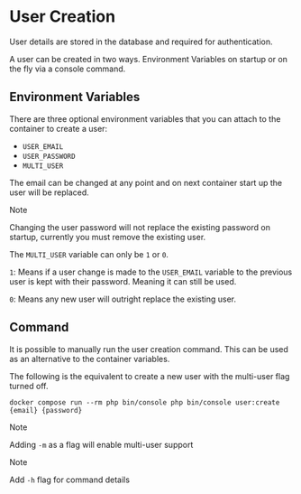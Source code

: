 # User Creation

User details are stored in the database and required for authentication. 

A user can be created in two ways. Environment Variables on startup or on the fly via a console command.

## Environment Variables

There are three optional environment variables that you can attach to the container to create a user:
- `USER_EMAIL`
- `USER_PASSWORD`
- `MULTI_USER`

The email can be changed at any point and on next container start up the user will be replaced.

> [!NOTE]
>
> Changing the user password will not replace the existing password on startup, currently you must remove the existing user.

The `MULTI_USER` variable can only be `1` or `0`.

`1`: Means if a user change is made to the `USER_EMAIL` variable to the previous user is kept with their password. Meaning it can still be used.

`0`: Means any new user will outright replace the existing user.


## Command

It is possible to manually run the user creation command. This can be used as an alternative to the container variables.

The following is the equivalent to create a new user with the multi-user flag turned off.

``docker compose run --rm php bin/console php bin/console user:create {email} {password}``

> [!NOTE]
>Adding `-m` as a flag will enable multi-user support

> [!NOTE]
>Add `-h` flag for command details
